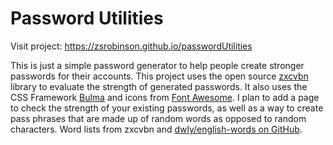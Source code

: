 # Password Utilities

Visit project: https://zsrobinson.github.io/passwordUtilities

This is just a simple password generator to help people create stronger passwords for their accounts. This project uses the open source [zxcvbn](https://github.com/dropbox/zxcvbn) library to evaluate the strength of generated passwords. It also uses the CSS Framework [Bulma](https://bulma.io/) and icons from [Font Awesome](https://fontawesome.com/). I plan to add a page to check the strength of your existing passwords, as well as a way to create pass phrases that are made up of random words as opposed to random characters. Word lists from zxcvbn and [dwly/english-words on GitHub](https://github.com/dwyl/english-words).